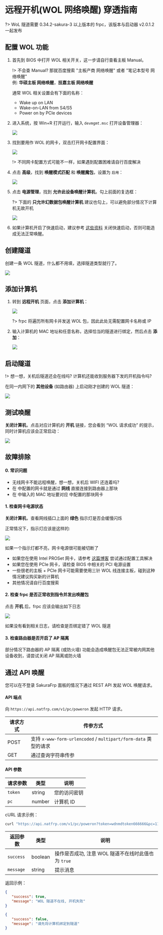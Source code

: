 # 远程开机(WOL 网络唤醒) 穿透指南

?> WoL 隧道需要 0.34.2-sakura-3 以上版本的 frpc，该版本与启动器 v2.0.1.2 一起发布

## 配置 WOL 功能

1. 首先到 BIOS 中打开 WOL 相关开关，这一步请自行查看主板 Manual。

   !> 不会查 Manual? 那就百度搜索 "主板产商 网络唤醒" 或者 "笔记本型号 网络唤醒"  
   例: **华硕主板 网络唤醒**，**技嘉主板 网络唤醒**

   通常 WOL 相关设置会有下面的名称：

   - Wake up on LAN
   - Wake-on-LAN from S4/S5
   - Power on by PCIe devices

2. 进入系统，按 Win+R 打开运行，输入 `devmgmt.msc` 打开设备管理器：

   ![](_images/wol-1.png)

3. 找到要用作 WOL 的网卡，双击打开网卡配置界面：

   ![](_images/wol-2.png)

   !> 不同网卡配置方式可能不一样，如果遇到配置困难请自行百度解决

4. 点击 **高级**，找到 **唤醒模式匹配** 和 **唤醒魔包**，设置为 `启用`：

   ![](_images/wol-3.png)

5. 点击 **电源管理**，找到 **允许此设备唤醒计算机**，勾上前面的复选框：

   ?> 下面的 **只允许幻数据包唤醒计算机** 建议也勾上，可以避免部分情况下计算机无故开机

   ![](_images/wol-4.png)

6. 如果计算机开启了快速启动，建议参考 [这些资料](https://www.baidu.com/s?ie=UTF-8&wd=%E5%85%B3%E9%97%AD%E5%BF%AB%E9%80%9F%E5%90%AF%E5%8A%A8) 关闭快速启动，否则可能造成无法正常唤醒。

## 创建隧道

创建一条 WOL 隧道，什么都不用填，选择隧道类型就行了。

![](_images/wol-5.png)

## 添加计算机

1. 转到 **远程开机** 页面，点击 **添加计算机**：

   ![](_images/wol-6.png)

   ?> frpc 将遍历所有网卡并发送 WOL 包，因此此处无需配置网卡名称或 IP

2. 输入计算机的 MAC 地址和任意名称，选择恰当的隧道进行绑定，然后点击 **添加**：

   ![](_images/wol-7.png)

## 启动隧道

!> 想一想，关机后隧道还会在线吗? 计算机还能收到服务器下发的开机指令吗?

在同一内网下的 **其他设备** (如路由器) 上启动刚才创建的 WOL 隧道：

![](_images/wol-8.png)

## 测试唤醒

**关闭计算机**，点击对应计算机的 **开机** 链接，您会看到 “WOL 请求成功” 的提示，同时计算机应该会正常启动：

![](_images/wol-9.png)

## 故障排除

#### 0. 常识问题

- 无线网卡不能远程唤醒，想一想，关机后 WIFI 还连着吗?
- 在 中配置的网卡就是通过 **网线** 直接连接到路由器上那块
- 在 中输入的 MAC 地址要对应 中配置的那块网卡

#### 1. 检查网卡电源状态

**关闭计算机**，查看网线插口上面的 **绿色** 指示灯是否会缓慢闪烁

正常情况下，指示灯应该是这样的:

![](_images/wol-10.png)

如果一个指示灯都不亮，网卡电源很可能被切断了

- 如果您在使用 Intel PROSet 网卡，请参考 [这篇博客](https://blog.berd.moe/archives/intel-nuc-i210-wol-troubleshooting/) 尝试通过配置工具解决
- 如果您在使用 PCIe 网卡，请检查 BIOS 中相关的 PCI 电源设置
- 一些很老的主板 + PCIe 网卡可能需要使用三针 WOL 线连接主板，碰到这种情况建议购买新的计算机
- 其他情况请自行百度搜索

#### 2. 检查 frpc 是否正常收到指令并发出唤醒包

点击 **开机** 后，frpc 应该会输出如下日志

![](_images/wol-11.png)

如果没有看到相关日志，请检查是否绑定错了 WOL 隧道

#### 3. 检查路由器是否开启了 AP 隔离

部分情况下路由器的 AP 隔离 (或防火墙) 功能会造成唤醒包无法正常被内网其他设备收到，请尝试关闭 AP 隔离或防火墙

## 通过 API 唤醒

您可以在不登录 SakuraFrp 面板的情况下通过 REST API 发起 WOL 唤醒请求。

#### API 端点

向 `https://api.natfrp.com/v1/pc/poweron` 发起 HTTP 请求。

| 请求方式 | 传参方式 |
| --- | --- |
| POST | 支持 `x-www-form-urlencoded` / `multipart/form-data` 类型的请求 |
| GET | 通过查询字符串传参 |

#### API 参数

| 请求参数 | 类型 | 说明 |
| --- | --- | --- |
| `token` | string | 您的访问密钥 |
| `pc` | number | 计算机 ID |

cURL 请求示例：

```bash
curl "https://api.natfrp.com/v1/pc/poweron?token=wdnmdtoken666666&pc=114514"
```

| 返回参数 | 类型 | 说明 |
| --- | --- | --- |
| `success` | boolean | 操作是否成功, 注意 WOL 隧道不在线时此值也为 `true` |
| `message` | string | 提示消息 |

返回示例：

```json
{
   "success": true,
   "message": "WOL 隧道不在线, 开机失败"
}
```

```json
{
   "success": false,
   "message": "请先将计算机绑定到隧道"
}
```
